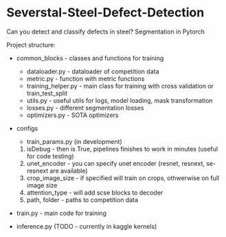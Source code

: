# Severstal-Steel-Defect-Detection
Can you detect and classify defects in steel? Segmentation in Pytorch

Project structure:
 * common_blocks - classes and functions for training
    - dataloader.py - dataloader of competition data    
    - metric.py - function with metric functions
    - training_helper.py - main class for training with cross validation or train_test_split
    - utils.py - useful utils for logs, model loading, mask transformation
    - losses.py - different segmentation losses
    - optimizers.py - SOTA optimizers
* configs
   - train_params.py (in development)
   1. isDebug - then is True, pipelines finishes to work in minutes (useful for code testing)
   2. unet_encoder - you can specify unet encoder (resnet, resnext, se-resnext are available)
   3. crop_image_size - if specified will train on crops, othwerwise on full image size
   4. attention_type - will add scse blocks to decoder
   5. path, folder - paths to competition data
   
* train.py - main code for training
* inference.py (TODO - currently in kaggle kernels)

